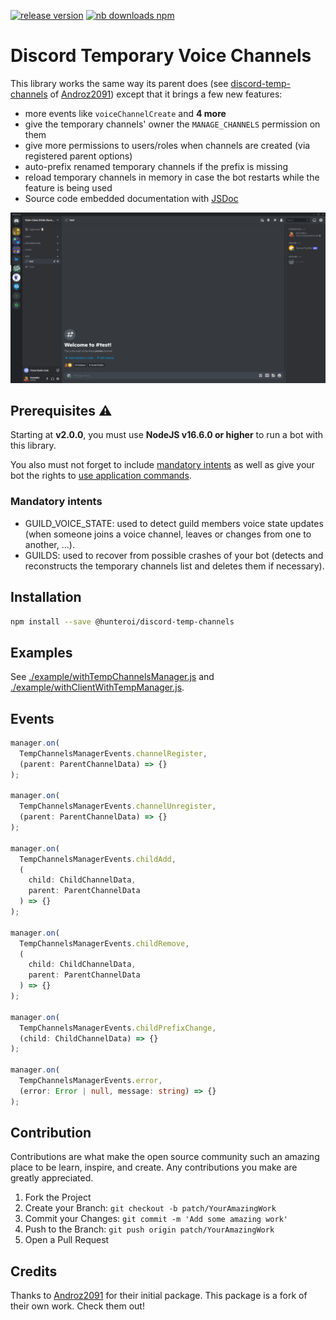 <a href="https://www.npmjs.com/@hunteroi/discord-temp-channels"><img src="https://img.shields.io/github/v/release/hunteroi/discord-temp-channels?style=for-the-badge" alt="release version"/></a>
<a href="https://www.npmjs.com/@hunteroi/discord-temp-channels"><img src="https://img.shields.io/npm/dt/@hunteroi/discord-temp-channels?style=for-the-badge" alt="nb downloads npm"/></a>

# Discord Temporary Voice Channels

This library works the same way its parent does (see [discord-temp-channels](https://github.com/Androz2091/discord-temp-channels) of [Androz2091](https://github.com/Androz2091)) except that it brings a few new features:

- more events like `voiceChannelCreate` and **4 more**
- give the temporary channels' owner the `MANAGE_CHANNELS` permission on them
- give more permissions to users/roles when channels are created (via registered parent options)
- auto-prefix renamed temporary channels if the prefix is missing
- reload temporary channels in memory in case the bot restarts while the feature is being used
- Source code embedded documentation with [JSDoc](https://en.wikipedia.org/wiki/JSDoc)

![IMAGE](./resources/example.gif)

## Prerequisites ⚠️

Starting at **v2.0.0**, you must use **NodeJS v16.6.0 or higher** to run a bot with this library.

You also must not forget to include [mandatory intents](#mandatory-intents) as well as give your bot the rights to [use application commands](https://discord.com/developers/docs/interactions/application-commands#authorizing-your-application).

### Mandatory intents

- GUILD_VOICE_STATE: used to detect guild members voice state updates (when someone joins a voice channel, leaves or changes from one to another, ...).
- GUILDS: used to recover from possible crashes of your bot (detects and reconstructs the temporary channels list and deletes them if necessary).

## Installation

```sh
npm install --save @hunteroi/discord-temp-channels
```

## Examples

See [./example/withTempChannelsManager.js](example/withTempChannelsManager.js) and [./example/withClientWithTempManager.js](example/withClientWithTempManager.js).

## Events

```ts
manager.on(
  TempChannelsManagerEvents.channelRegister,
  (parent: ParentChannelData) => {}
);

manager.on(
  TempChannelsManagerEvents.channelUnregister,
  (parent: ParentChannelData) => {}
);

manager.on(
  TempChannelsManagerEvents.childAdd,
  (
    child: ChildChannelData,
    parent: ParentChannelData
  ) => {}
);

manager.on(
  TempChannelsManagerEvents.childRemove,
  (
    child: ChildChannelData,
    parent: ParentChannelData
  ) => {}
);

manager.on(
  TempChannelsManagerEvents.childPrefixChange,
  (child: ChildChannelData) => {}
);

manager.on(
  TempChannelsManagerEvents.error,
  (error: Error | null, message: string) => {}
);
```

## Contribution

Contributions are what make the open source community such an amazing place to be learn, inspire, and create. Any contributions you make are greatly appreciated.

1. Fork the Project
2. Create your Branch: `git checkout -b patch/YourAmazingWork`
3. Commit your Changes: `git commit -m 'Add some amazing work'`
4. Push to the Branch: `git push origin patch/YourAmazingWork`
5. Open a Pull Request

## Credits

Thanks to [Androz2091](https://github.com/Androz2091) for their initial package. This package is a fork of their own work. Check them out!
